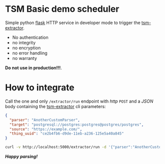 # TSM Basic demo scheduler

Simple python [flask](https://flask.palletsprojects.com/en/2.0.x/) HTTP
service in developer mode to trigger the
[tsm-extractor](https://git.ufz.de/rdm-software/timeseries-management/tsm-extractor).

- No authentication
- no integrity
- no encryption
- no error handling
- no warranty

**Do not use in production!!!**.

# How to integrate

Call the one and only `/extractor/run` endpoint with *http* `POST` and a
*JSON* body containing the
[tsm-extractor](https://git.ufz.de/rdm-software/timeseries-management/tsm-extractor)
cli parameters:

```json
{
  "parser": "AnotherCustomParser",
  "target": "postgresql://postgres:postgres@postgres/postgres",
  "source": "https://example.com/",
  "thing_uuid": "ce2b4fb6-d9de-11eb-a236-125e5a40a845"
}
```

```bash
curl -v http://localhost:5000/extractor/run -d '{"parser":"AnotherCustomParser", "target":"postgresql://postgres:postgres@postgres/postgres", "source":"https://example.com/","thing_uuid":"ce2b4fb6-d9de-11eb-a236-125e5a40a845"}' -X POST -H "Content-Type: application/json"
```

***Happy parsing!***